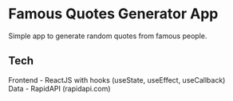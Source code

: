 # Famous Quotes Generator App

Simple app to generate random quotes from famous people.

## Tech

Frontend - ReactJS with hooks (useState, useEffect, useCallback)
</br>
Data - RapidAPI (rapidapi.com)

